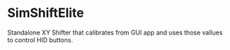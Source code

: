 # SimShiftElite
Standalone XY Shifter that calibrates from GUI app and uses those vallues to control HID buttons.
